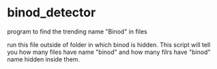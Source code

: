 # binod_detector
program to find the trending name "Binod" in files

run this file outside of folder in which binod is hidden. This script will tell you how many files have name "binod" and how many filrs have "binod" name hidden inside them.

